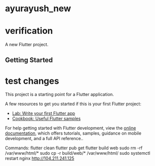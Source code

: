 # ayurayush_new
# verification
A new Flutter project.

## Getting Started
# test changes
This project is a starting point for a Flutter application.

A few resources to get you started if this is your first Flutter project:

- [Lab: Write your first Flutter app](https://docs.flutter.dev/get-started/codelab)
- [Cookbook: Useful Flutter samples](https://docs.flutter.dev/cookbook)

For help getting started with Flutter development, view the
[online documentation](https://docs.flutter.dev/), which offers tutorials,
samples, guidance on mobile development, and a full API reference..

Commands: 
flutter clean
flutter pub get
flutter build web
sudo rm -rf /var/www/html/*
sudo cp -r build/web/* /var/www/html/
sudo systemctl restart nginx
http://104.211.241.125
